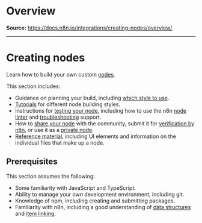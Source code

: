 # Overview

**Source:** https://docs.n8n.io/integrations/creating-nodes/overview/

---

# Creating nodes

Learn how to build your own custom [nodes](../../../glossary/#node-n8n).

This section includes:

- Guidance on planning your build, including [which style to use](../plan/choose-node-method/).
- [Tutorials](../build/) for different node building styles.
- Instructions for [testing your node](../test/), including how to use the n8n [node linter](../test/node-linter/) and [troubleshooting](../test/troubleshooting-node-development/) support.
- How to [share your node](../deploy/submit-community-nodes/) with the community, submit it for [verification by n8n](../deploy/submit-community-nodes/), or use it as a [private node](../deploy/install-private-nodes/).
- [Reference material](../build/reference/), including UI elements and information on the individual files that make up a node.

## Prerequisites

This section assumes the following:

- Some familiarity with JavaScript and TypeScript.
- Ability to manage your own development environment, including git.
- Knowledge of npm, including creating and submitting packages.
- Familiarity with n8n, including a good understanding of [data structures](../../../data/data-structure/) and [item linking](../../../data/data-mapping/data-item-linking/).
